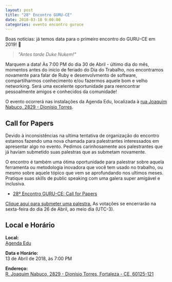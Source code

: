 ```yaml
---
layout: post
title: "28° Encontro GURU-CE"
date: 2018-03-18 9:00:00
categories: evento encontro guruce
---
```


Boas notícias: já temos data para o primeiro encontro do GURU-CE em 2019! 🎉

> _"Antes tarde Duke Nukem!"_

Marquem a data! Às 7:00 PM do dia 30 de Abril - último dia do mês, momentos antes do início de feriado do Dia do Trabalho, nos encontramos novamente para falar de Ruby e desenvolvmento de software, compartilharmos conhecimento e/ou fazermos aquele bom e velho networking. Será uma excelente oportunidade para reencontrar pessoalmente amigos e conhecidos da comunidade!

O evento ocorrerá nas instalações da Agenda Edu, localizada à [rua Joaquim Nabuco, 2829 - Dionísio Torres](https://goo.gl/maps/4DiFpDY6jkA2).

## Call for Papers

Devido à inconsistências na ultima tentativa de organização do encontro estamos fazendo uma nova chamada para palestrantes interessados em apresentar algo no evento. Pedimos carinhosamente aos palestrantes que já haviam submetido suas palestras que as submetam novamente.

O encontro é também uma ótima oportunidade para palestrar sobre aquela ferramenta ou metodologia inovadora que você tem usado no trabalho, ou mesmo sobre aquele tópico que vem se aprofundando nos ultimos meses. Pratique suas skills de public speaking com uma galera super amigável e inclusiva.

- [28º Encontro GURU-CE: Call for Papers](http://call4paperz.com/events/26-encontro-guru-ce-f5db9328-e471-4846-a150-706e9e64cd75)

[Clique aqui para submeter uma palestra.](http://call4paperz.com/events/26-encontro-guru-ce-f5db9328-e471-4846-a150-706e9e64cd75/proposals/new) As votações se encerrarão na sexta-feira do dia 26 de Abril, ao meio dia (UTC-3).

<!--

## Palestras

As votações para palestras foram encerradas, e as palestras selecionadas pela comunidade encontram-se a seguir:


### Título da Palestra 1

Parágrafo de descrição da palestra vem aqui.

- [Apresentador da Palestra](http://site-do-apresentador.com)
- [Co-apresentador da Palestra](http://site-do-co-apresentador.com)

### Título da Palestra 2

Parágrafo de descrição da palestra vem aqui.

- [Apresentador da Palestra](http://site-do-apresentador.com)
- [Co-apresentador da Palestra](http://site-do-co-apresentador.com)

### Título da Palestra 3

Parágrafo de descrição da palestra vem aqui.

- [Apresentador da Palestra](http://site-do-apresentador.com)
- [Co-apresentador da Palestra](http://site-do-co-apresentador.com)

-->

## Local e Horário

**Local:**  
[Agenda Edu](https://agendaedu.com/)

**Data e Horário:**  
13 de Abril de 2018, às 7:00 PM

**Endereço:**  
[R. Joaquim Nabuco, 2829 - Dionísio Torres, Fortaleza - CE, 60125-121](https://goo.gl/maps/LoinqcrgmhUSPXQF9)
